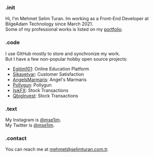 ### .init
Hi, I'm Mehmet Selim Turan. Im working as a Front-End Developer at BilgeAdam Technology since March 2021.<br>
Some of my professional works is listed on my [portfolio](https://selimturan.com.tr/ref/).

### .code
I use GitHub mostly to store and synchronize my work.<br>
But I have a few non-popular hobby open source projects:
 - [Egitim101](https://egitim101.com): Online Education Platform
 - [Sikayetvar](https://selimturan.com.tr/ref/sikayetvar/index.html): Customer Satisfaction
 - [AngelsMarmaris](https://www.angelsmarmaris.com.tr): Angel's Marmaris
 - [Pollygun](https://poligun.com.tr/): Pollygun
 - [IşıkFX](https://www.isikmenkul.com): Stock Transactions
 - [QbigInvest](https://qbiginvest.com): Stock Transactions

### .text
My Instagram is [@mse1im](https://instagram.com/mse1im).<br>
My Twitter is [@mse1im](https://twitter.com/mse1im).

### .contact
You can reach me at [mehmet@selimturan.com.tr](mailto:mehmet@selimturan.com.tr).
